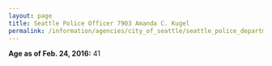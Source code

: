 ```yaml
---
layout: page
title: Seattle Police Officer 7903 Amanda C. Kugel
permalink: /information/agencies/city_of_seattle/seattle_police_department/copbook/7903/
---
```


**Age as of Feb. 24, 2016:** 41
